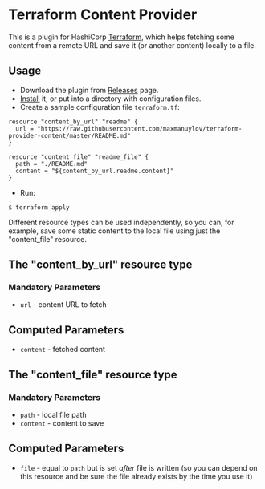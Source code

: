# Terraform Content Provider

This is a plugin for HashiCorp [Terraform](https://terraform.io), which helps fetching some content from a remote URL and save it (or another content) locally to a file.

## Usage

- Download the plugin from [Releases](https://github.com/maxmanuylov/terraform-provider-content/releases) page.
- [Install](https://terraform.io/docs/plugins/basics.html) it, or put into a directory with configuration files.
- Create a sample configuration file `terraform.tf`:
```
resource "content_by_url" "readme" {
  url = "https://raw.githubusercontent.com/maxmanuylov/terraform-provider-content/master/README.md"
}

resource "content_file" "readme_file" {
  path = "./README.md"
  content = "${content_by_url.readme.content}"
}
```
- Run:
```
$ terraform apply
```

Different resource types can be used independently, so you can, for example, save some static content to the local file using just the "content_file" resource.

## The "content_by_url" resource type

### Mandatory Parameters
- `url` - content URL to fetch

## Computed Parameters
- `content` - fetched content

## The "content_file" resource type

### Mandatory Parameters
- `path` - local file path
- `content` - content to save

## Computed Parameters
- `file` - equal to `path` but is set _after_ file is written (so you can depend on this resource and be sure the file already exists by the time you use it)
